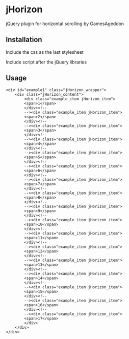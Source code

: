 # jHorizon
jQuery plugin for horizontal scrolling by GamesAgeddon

## Installation

Include the css as the last stylesheet
	<link rel="stylesheet" type="text/css" href="./css/jHorizon.css" />

Include script after the jQuery libraries
	<script src="https://code.jquery.com/jquery-3.2.1.min.js"></script>
	<script src="https://code.jquery.com/ui/1.12.1/jquery-ui.min.js"></script>
	<script src="./js/jHorizon.js"></script>
	
## Usage

	<div id="example1" class="jHorizon_wrapper">
		<div class="jHorizon_content">
			<div class="example_item jHorizon_item">
			<span>1</span>
			</div><!--
			--><div class="example_item jHorizon_item">
			<span>2</span>
			</div><!--
			--><div class="example_item jHorizon_item">
			<span>3</span>
			</div><!--
			--><div class="example_item jHorizon_item">
			<span>4</span>
			</div><!--
			--><div class="example_item jHorizon_item">
			<span>5</span>
			</div><!--
			--><div class="example_item jHorizon_item">
			<span>6</span>
			</div><!--
			--><div class="example_item jHorizon_item">
			<span>7</span>
			</div><!--
			--><div class="example_item jHorizon_item">
			<span>8</span>
			</div><!--
			--><div class="example_item jHorizon_item">
			<span>9</span>
			</div><!--
			--><div class="example_item jHorizon_item">
			<span>10</span>
			</div><!--
			--><div class="example_item jHorizon_item">
			<span>11</span>
			</div><!--
			--><div class="example_item jHorizon_item">
			<span>12</span>
			</div><!--
			--><div class="example_item jHorizon_item">
			<span>13</span>
			</div><!--
			--><div class="example_item jHorizon_item">
			<span>14</span>
			</div><!--
			--><div class="example_item jHorizon_item">
			<span>15</span>
			</div><!--
			--><div class="example_item jHorizon_item">
			<span>16</span>
			</div><!--
			--><div class="example_item jHorizon_item">
			<span>17</span>
			</div>
		</div>
	</div>